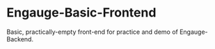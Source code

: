 # Engauge-Basic-Frontend
Basic, practically-empty front-end for practice and demo of Engauge-Backend.
